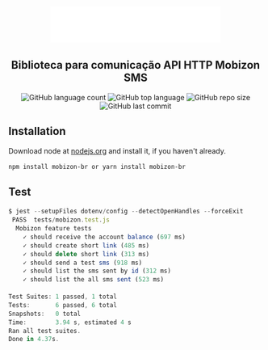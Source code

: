 <!--
/*
 * Obrigado por baixar este projeto, caso tenha alguma ideia, ajustes, etc...
 * dê um fork no repositório e crie uma Pull Request.
 */
-->

<div style="align-items: center; text-align: center;">
  <a href="https://mobizon.com.br">
    <img src=".github/logo.svg" alt="MobizonBR" title="MobizonBR">
  </a>

  <h2>Biblioteca para comunicação API HTTP Mobizon SMS</h2>

  <img alt="GitHub language count" src="https://img.shields.io/github/languages/count/caioagiani/mobizon-br">
  <img alt="GitHub top language" src="https://img.shields.io/github/languages/top/caioagiani/mobizon-br">
  <img alt="GitHub repo size" src="https://img.shields.io/github/repo-size/caioagiani/mobizon-br">
  <img alt="GitHub last commit" src="https://img.shields.io/badge/license-MIT-blue.svg">
</div>

## Installation

Download node at [nodejs.org](http://nodejs.org) and install it, if you haven't already.

```sh
npm install mobizon-br or yarn install mobizon-br
```
## Test

```javascript
$ jest --setupFiles dotenv/config --detectOpenHandles --forceExit
 PASS  tests/mobizon.test.js
  Mobizon feature tests
    ✓ should receive the account balance (697 ms)
    ✓ should create short link (485 ms)
    ✓ should delete short link (313 ms)
    ✓ should send a test sms (918 ms)
    ✓ should list the sms sent by id (312 ms)
    ✓ should list the all sms sent (523 ms)

Test Suites: 1 passed, 1 total
Tests:       6 passed, 6 total
Snapshots:   0 total
Time:        3.94 s, estimated 4 s
Ran all test suites.
Done in 4.37s.
```
